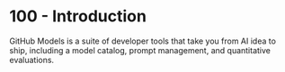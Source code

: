 # 100 - Introduction

GitHub Models is a suite of developer tools that take you from AI idea to ship, including a model catalog, prompt management, and quantitative evaluations.

